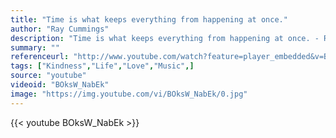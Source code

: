 ```yaml
---
title: "Time is what keeps everything from happening at once."
author: "Ray Cummings"
description: "Time is what keeps everything from happening at once. - Ray Cummings quotes from GetInspired365.com"
summary: ""
referenceurl: "http://www.youtube.com/watch?feature=player_embedded&v=BOksW_NabEk#at=129"
tags: ["Kindness","Life","Love","Music",]
source: "youtube"
videoid: "BOksW_NabEk"
image: "https://img.youtube.com/vi/BOksW_NabEk/0.jpg"
---
```


{{< youtube BOksW_NabEk >}}
